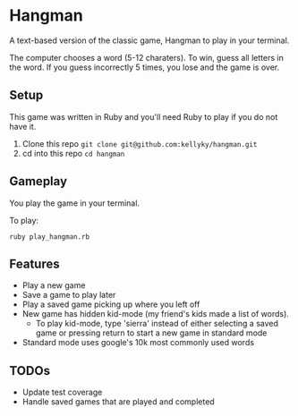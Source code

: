 # Hangman
A text-based version of the classic game, Hangman to play in your terminal.

The computer chooses a word (5-12 charaters). To win, guess all letters in the word. If you guess incorrectly 5 times, you lose and the game is over.

## Setup
This game was written in Ruby and you'll need Ruby to play if you do not have it. 
1. Clone this repo `git clone git@github.com:kellyky/hangman.git`
2. cd into this repo `cd hangman`

## Gameplay
You play the game in your terminal. 

To play:
```
ruby play_hangman.rb
```

## Features
- Play a new game
- Save a game to play later
- Play a saved game picking up where you left off
- New game has hidden kid-mode (my friend's kids made a list of words).
  - To play kid-mode, type 'sierra' instead of either selecting a saved game or pressing return to start a new game in standard mode
- Standard mode uses google's 10k most commonly used words

## TODOs
- Update test coverage
- Handle saved games that are played and completed
